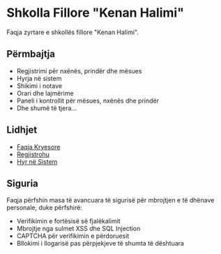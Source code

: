 # Shkolla Fillore "Kenan Halimi"

Faqja zyrtare e shkollës fillore "Kenan Halimi".

## Përmbajtja

- Regjistrimi për nxënës, prindër dhe mësues
- Hyrja në sistem
- Shikimi i notave
- Orari dhe lajmërime
- Paneli i kontrollit për mësues, nxënës dhe prindër
- Dhe shumë të tjera...

## Lidhjet

- [Faqja Kryesore](index.html)
- [Regjistrohu](register.html)
- [Hyr në Sistem](login.html)

## Siguria

Faqja përfshin masa të avancuara të sigurisë për mbrojtjen e të dhënave personale, duke përfshirë:
- Verifikimin e fortësisë së fjalëkalimit
- Mbrojtje nga sulmet XSS dhe SQL Injection
- CAPTCHA për verifikimin e përdoruesit
- Bllokimi i llogarisë pas përpjekjeve të shumta të dështuara